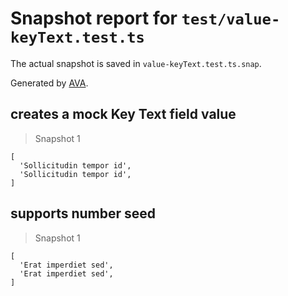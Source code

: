 # Snapshot report for `test/value-keyText.test.ts`

The actual snapshot is saved in `value-keyText.test.ts.snap`.

Generated by [AVA](https://avajs.dev).

## creates a mock Key Text field value

> Snapshot 1

    [
      'Sollicitudin tempor id',
      'Sollicitudin tempor id',
    ]

## supports number seed

> Snapshot 1

    [
      'Erat imperdiet sed',
      'Erat imperdiet sed',
    ]

